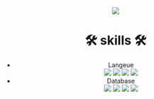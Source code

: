 
<div align="center">

  <img src="https://img.shields.io/badge/{내용}-{배경 색깔}?style={스타일}&logo={로고이름}&logoColor={로고 색깔}"/>

  # 🛠 skills 🛠
  - Langeue <br>
    <img src="https://img.shields.io/badge/C-A8B9CC?style=Flat&logo=C&logoColor=A8B9CC"/>
    <img src="https://img.shields.io/badge/JAVA-007396?style=for-the-badge&logo=java&logoColor=white">
    <img src="https://img.shields.io/badge/Python-3776AB?style={스타일}&logo=Python&logoColor=3776AB"/>
    <img src="https://img.shields.io/badge/JavaScript-F7DF1E?style={스타일}&logo=JavaScript&logoColor=F7DF1E"/>
  - Database <br>
    <img src="https://img.shields.io/badge/C-A8B9CC?style=Flat&logo=C&logoColor=A8B9CC"/>
    <img src="https://img.shields.io/badge/JAVA-007396?style=for-the-badge&logo=java&logoColor=white">
    <img src="https://img.shields.io/badge/Python-3776AB?style={스타일}&logo=Python&logoColor=3776AB"/>
    <img src="https://img.shields.io/badge/JavaScript-F7DF1E?style={스타일}&logo=JavaScript&logoColor=F7DF1E"/>
  
</div>
